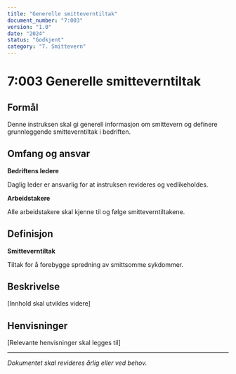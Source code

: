 ```yaml
---
title: "Generelle smitteverntiltak"
document_number: "7:003"
version: "1.0"
date: "2024"
status: "Godkjent"
category: "7. Smittevern"
---
```


# 7:003 Generelle smitteverntiltak

## Formål

Denne instruksen skal gi generell informasjon om smittevern og definere grunnleggende smitteverntiltak i bedriften.

## Omfang og ansvar

**Bedriftens ledere**

Daglig leder er ansvarlig for at instruksen revideres og vedlikeholdes.

**Arbeidstakere**

Alle arbeidstakere skal kjenne til og følge smitteverntiltakene.

## Definisjon

**Smitteverntiltak**

Tiltak for å forebygge spredning av smittsomme sykdommer.

## Beskrivelse

[Innhold skal utvikles videre]

## Henvisninger

[Relevante henvisninger skal legges til]

---

*Dokumentet skal revideres årlig eller ved behov.*
